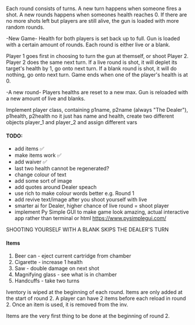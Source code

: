 Each round consists of turns.
A new turn happens when someone fires a shot.
A new rounds happens when someones health reaches 0.
If there are no more shots left but players are still alive, the gun is loaded with more random rounds.

-New Game-
Health for both players is set back up to full.
Gun is loaded with a certain amount of rounds.
Each round is either live or a blank.

Player 1 goes first in choosing to turn the gun at themself, or shoot Player 2.
Player 2 does the same next turn.
If a live round is shot, it will deplet its target's health by 1, go onto next turn.
If a blank round is shot, it will do nothing, go onto next turn.
Game ends when one of the player's health is at 0.

-A new round-
Players healths are reset to a new max.
Gun is reloaded with a new amount of live and blanks.

Implement player class, containing p1name, p2name (always "The Dealer"), p1health, p2health
no it just has name and health, create two different objects player_1 and player_2 and assign different vars

#### TODO:
- add items ✅
- make items work ✅
- add waiver ✅
- last two health cannot be regenerated?
- change colour of text
- add some sort of image
- add quotes around Dealer speach
- use rich to make colour words better e.g. Round 1
- add revive text/image after you shoot yourself with live
- smarter ai for Dealer, higher chance of live round = shoot player
- implement Py Simple GUI to make game look amazing, actual interactive app rather than terminal or html https://www.pysimplegui.com/

SHOOTING YOURSELF WITH A BLANK SKIPS THE DEALER'S TURN


#### Items
1. Beer can - eject current cartridge from chamber
2. Cigarette - increase 1 health
3. Saw - double damage on next shot
4. Magnifying glass - see what is in chamber
5. Handcuffs - take two turns

Iventory is wiped at the beginning of each round.
Items are only added at the start of round 2.
A player can have 2 items before each reload in round 2.
Once an item is used, it is removed from the inv.

Items are the very first thing to be done at the beginning of round 2.